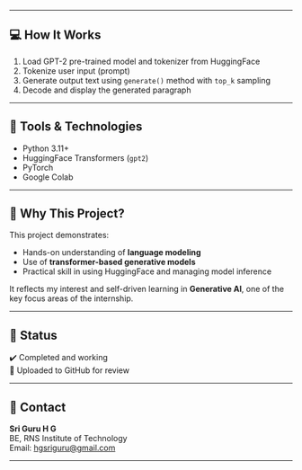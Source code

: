 
---

## 💻 How It Works

1. Load GPT-2 pre-trained model and tokenizer from HuggingFace
2. Tokenize user input (prompt)
3. Generate output text using `generate()` method with `top_k` sampling
4. Decode and display the generated paragraph

---

## 🧰 Tools & Technologies

- Python 3.11+
- HuggingFace Transformers (`gpt2`)
- PyTorch
- Google Colab

---

## 🚀 Why This Project?

This project demonstrates:
- Hands-on understanding of **language modeling**
- Use of **transformer-based generative models**
- Practical skill in using HuggingFace and managing model inference

It reflects my interest and self-driven learning in **Generative AI**, one of the key focus areas of the internship.

---

## 📂 Status

✔️ Completed and working  
📁 Uploaded to GitHub for review  


---

## 📧 Contact

**Sri Guru H G**  
BE, RNS Institute of Technology  
Email: hgsriguru@gmail.com  


---

